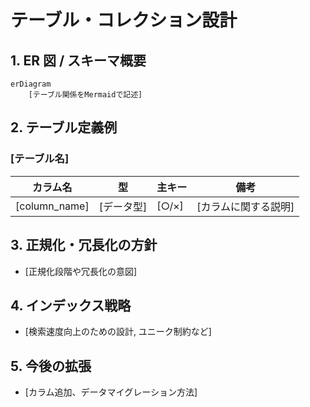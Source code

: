 
# テーブル・コレクション設計

## 1. ER 図 / スキーマ概要
```mermaid
erDiagram
    [テーブル関係をMermaidで記述]
```

## 2. テーブル定義例
### [テーブル名]
| カラム名       | 型            | 主キー | 備考                        |
|---------------|---------------|-------|-----------------------------|
| [column_name] | [データ型]     | [○/×] | [カラムに関する説明]        |

## 3. 正規化・冗長化の方針
- [正規化段階や冗長化の意図]

## 4. インデックス戦略
- [検索速度向上のための設計, ユニーク制約など]

## 5. 今後の拡張
- [カラム追加、データマイグレーション方法]